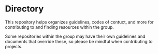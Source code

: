 # Directory

This repository helps organizes guidelines, codes of contuct, and more for contributing to and finding resources within the group.

Some repositories within the group may have their own guidelines and documents that override these, so please be mindful when contributing to projects.

